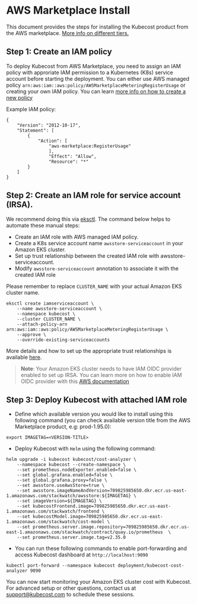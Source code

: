 AWS Marketplace Install
=======================

This document provides the steps for installing the Kubecost product from the AWS marketplace. [More info on different tiers.](https://kubecost.com/pricing)

## Step 1: Create an IAM policy

To deploy Kubecost from AWS Marketplace, you need to assign an IAM policy with approriate IAM permission to a Kubernetes (K8s) service account before starting the deployment. You can either use AWS managed policy `arn:aws:iam::aws:policy/AWSMarketplaceMeteringRegisterUsage` or creating your own IAM policy. You can learn [more info on how to create a new policy](https://docs.aws.amazon.com/IAM/latest/UserGuide/tutorial_managed-policies.html#step1-create-policy)

Example IAM policy:

```
{
    "Version": "2012-10-17",
    "Statement": [
        {
            "Action": [
                "aws-marketplace:RegisterUsage"
                ],
                "Effect": "Allow",
                "Resource": "*"
        }
    ]
}
```

## Step 2: Create an IAM role for service account (IRSA).
We recommend doing this via [eksctl](https://docs.aws.amazon.com/eks/latest/userguide/eksctl.html). The command below helps to automate these manual steps:
- Create an IAM role with AWS managed IAM policy.
- Create a K8s service account name `awsstore-serviceaccount` in your Amazon EKS cluster.
- Set up trust relationship between the created IAM role with awsstore-serviceaccount.
- Modify `awsstore-serviceaccount` annotation to associate it with the created IAM role 

Please remember to replace `CLUSTER_NAME` with your actual Amazon EKS cluster name.

```
eksctl create iamserviceaccount \
    --name awsstore-serviceaccount \
    --namespace kubecost \
    --cluster CLUSTER_NAME \
    --attach-policy-arn arn:aws:iam::aws:policy/AWSMarketplaceMeteringRegisterUsage \
    --approve \
    --override-existing-serviceaccounts
```
More details and how to set up the appropriate trust relationships is available [here](https://docs.aws.amazon.com/eks/latest/userguide/create-service-account-iam-policy-and-role.html).

> **Note**: Your Amazon EKS cluster needs to have IAM OIDC provider enabled to set up IRSA. You can learn more on how to enable IAM OIDC provider with this [AWS documentation](https://docs.aws.amazon.com/eks/latest/userguide/enable-iam-roles-for-service-accounts.html) 

## Step 3: Deploy Kubecost with attached IAM role

- Define which available version you would like to install using this following command (you can check available version title from the AWS Marketplace product, e.g: prod-1.95.0):

`export IMAGETAG=<VERSION-TITLE>`

- Deploy Kubecost with `Helm` using the following command:

```
helm upgrade -i kubecost kubecost/cost-analyzer \
    --namespace kubecost --create-namespace \
    --set prometheus.nodeExporter.enabled=false \
    --set global.grafana.enabled=false \
    --set global.grafana.proxy=false \
    --set awsstore.useAwsStore=true \
    --set awsstore.imageNameAndVersion=709825985650.dkr.ecr.us-east-1.amazonaws.com/stackwatch/awsstore:${IMAGETAG} \
    --set imageVersion=${IMAGETAG} \
    --set kubecostFrontend.image=709825985650.dkr.ecr.us-east-1.amazonaws.com/stackwatch/frontend \
    --set kubecostModel.image=709825985650.dkr.ecr.us-east-1.amazonaws.com/stackwatch/cost-model \
    --set prometheus.server.image.repository=709825985650.dkr.ecr.us-east-1.amazonaws.com/stackwatch/contract/quay.io/prometheus  \
    --set prometheus.server.image.tag=v2.35.0

```
- You can run these following commands to enable port-forwarding and access Kubecost dashboard at `http://localhost:9090`

`kubectl port-forward --namespace kubecost deployment/kubecost-cost-analyzer 9090`

You can now start monitoring your Amazon EKS cluster cost with Kubecost. For advanced setup or other questions, contact us at [support@kubecost.com](support@kubecost.com) to schedule these sessions.

<!--- {"article":"4407596808087","section":"4402829036567","permissiongroup":"1500001277122"} --->
